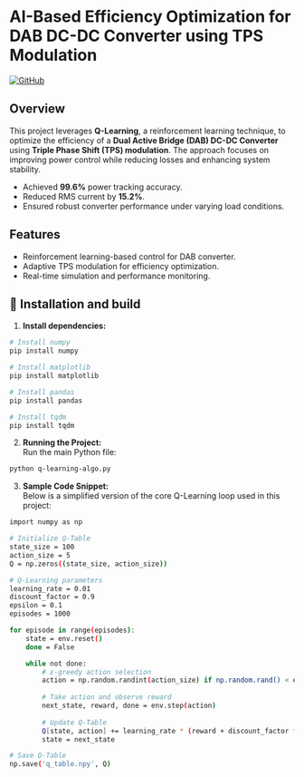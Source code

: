 # AI-Based Efficiency Optimization for DAB DC-DC Converter using TPS Modulation

[![GitHub](https://img.shields.io/badge/GitHub-Repository-blue?logo=github)](https://github.com/VaibhavUNavalagi/AI-Based-Efficiency-Optimization-for-DAB-DC-DC-Converter-using-TPS-Modulation)

## Overview
This project leverages **Q-Learning**, a reinforcement learning technique, to optimize the efficiency of a **Dual Active Bridge (DAB) DC-DC Converter** using **Triple Phase Shift (TPS) modulation**. The approach focuses on improving power control while reducing losses and enhancing system stability.

- Achieved **99.6%** power tracking accuracy.
- Reduced RMS current by **15.2%**.
- Ensured robust converter performance under varying load conditions.

## Features
- Reinforcement learning-based control for DAB converter.
- Adaptive TPS modulation for efficiency optimization.
- Real-time simulation and performance monitoring.

## 🔹 Installation and build

1. **Install dependencies:**  

```bash
# Install numpy
pip install numpy

# Install matplotlib
pip install matplotlib

# Install pandas
pip install pandas

# Install tqdm
pip install tqdm
```

2. **Running the Project:**  
Run the main Python file:
```bash
python q-learning-algo.py
```

3. **Sample Code Snippet:**  
Below is a simplified version of the core Q-Learning loop used in this project:
```bash
import numpy as np

# Initialize Q-Table
state_size = 100
action_size = 5
Q = np.zeros((state_size, action_size))

# Q-Learning parameters
learning_rate = 0.01
discount_factor = 0.9
epsilon = 0.1
episodes = 1000

for episode in range(episodes):
    state = env.reset()
    done = False

    while not done:
        # ε-greedy action selection
        action = np.random.randint(action_size) if np.random.rand() < epsilon else np.argmax(Q[state])
        
        # Take action and observe reward
        next_state, reward, done = env.step(action)
        
        # Update Q-Table
        Q[state, action] += learning_rate * (reward + discount_factor * np.max(Q[next_state]) - Q[state, action])
        state = next_state

# Save Q-Table
np.save('q_table.npy', Q)
```






